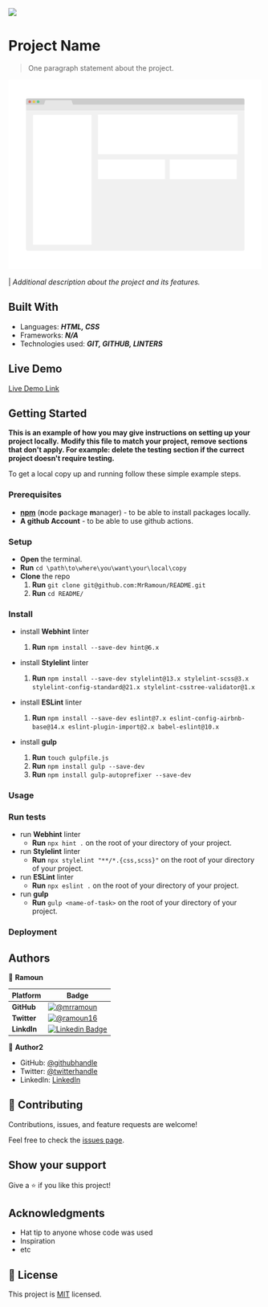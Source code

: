 [![](https://img.shields.io/static/v1?label=BY&message=RAMOUN&color=birghtgreen)](https://mrramoun.github.io)

<!-- Feel Free to Add, Update, Delete Any Section you find needs so -->

# Project Name

> One paragraph statement about the project.

![screenshot](images/app_screenshot.png)

| *Additional description about the project and its features.*

## Built With

- Languages: _**HTML, CSS**_
- Frameworks: _**N/A**_
- Technologies used: _**GIT, GITHUB, LINTERS**_

## Live Demo

[Live Demo Link](https://livedemo.com)

## Getting Started

**This is an example of how you may give instructions on setting up your project locally.**
**Modify this file to match your project, remove sections that don't apply. For example: delete the testing section if the currect project doesn't require testing.**

To get a local copy up and running follow these simple example steps.

### Prerequisites

- [**npm**](https://nodejs.org) (**n**ode **p**ackage **m**anager) - to be able to install packages locally.
- **A github Account** - to be able to use github actions.

### Setup

- **Open** the terminal.
- **Run** `cd \path\to\where\you\want\your\local\copy`
- **Clone** the repo
  1. **Run** `git clone git@github.com:MrRamoun/README.git`
  2. **Run** `cd README/`

### Install

- install **Webhint** linter

  1. **Run** `npm install --save-dev hint@6.x`

- install **Stylelint** linter

  1. **Run** `npm install --save-dev stylelint@13.x stylelint-scss@3.x stylelint-config-standard@21.x stylelint-csstree-validator@1.x`

- install **ESLint** linter

  1. **Run** `npm install --save-dev eslint@7.x eslint-config-airbnb-base@14.x eslint-plugin-import@2.x babel-eslint@10.x`

- install **gulp**

  1. **Run** `touch gulpfile.js`
  2. **Run** `npm install gulp --save-dev`
  3. **Run** `npm install gulp-autoprefixer --save-dev`


### Usage

### Run tests

- run **Webhint** linter
  - **Run** `npx hint .` on the root of your directory of your project.
- run **Stylelint** linter
  - **Run** `npx stylelint "**/*.{css,scss}"` on the root of your directory of your project.
- run **ESLint** linter
  - **Run** `npx eslint .` on the root of your directory of your project.
- run **gulp**
  - **Run** `gulp <name-of-task>` on the root of your directory of your project.

### Deployment

## Authors

<!-- Only Change Username for Different Accounts -->

👤 **Ramoun**

 Platform | Badge |
 --- | --- |
 **GitHub**  | [![@mrramoun](https://img.shields.io/github/followers/MrRamoun?label=Ramoun&style=social)](https://github.com/mrramoun)
 **Twitter** | [![@ramoun16](https://img.shields.io/twitter/follow/ramoun16?label=ramoun16&style=social)](https://twitter.com/ramoun16)
 **LinkdIn** | [![Linkedin Badge](https://img.shields.io/badge/-Ramoun-blue?style=social&logo=Linkedin&logoColor=blue&link=https://www.linkedin.com/in/ramoun)](https://www.linkedin.com/in/ramoun/)

👤 **Author2**

- GitHub: [@githubhandle](https://github.com/githubhandle)
- Twitter: [@twitterhandle](https://twitter.com/twitterhandle)
- LinkedIn: [LinkedIn](https://linkedin.com/linkedinhandle)

## 🤝 Contributing

Contributions, issues, and feature requests are welcome!

Feel free to check the [issues page](https://github.com/MrRamoun/WEBDEV/issues).

## Show your support

Give a ⭐️ if you like this project!

## Acknowledgments

- Hat tip to anyone whose code was used
- Inspiration
- etc

## 📝 License

This project is [MIT](/LICENSE) licensed.
